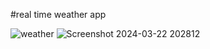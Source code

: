 #real time weather app

![weather](https://github.com/ajaymaurya07/WeatherApp/assets/140266310/10f8ccc7-c334-4950-98b5-9845b53e9a13)
![Screenshot 2024-03-22 202812](https://github.com/ajaymaurya07/WeatherApp/assets/140266310/1fbb0f2c-5cc7-484c-a42c-00a3740a8ad9)
